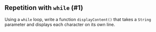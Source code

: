 ## Repetition with `while` (#1)

Using a `while` loop, write a function `displayContent()` that takes a
`String` parameter and displays each character on its own line.